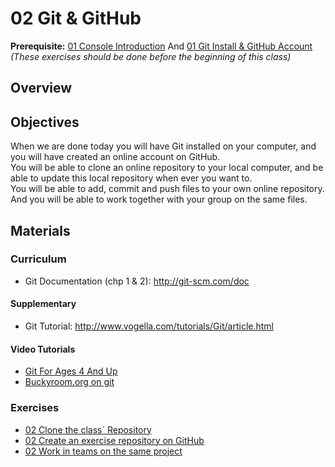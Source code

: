 02 Git & GitHub
===============
**Prerequisite:** [01 Console Introduction](https://docs.google.com/document/d/1sLW_QYikQfAa5ijx7wuqtFaTZ80Ho9Q34tHCbNuFpTI/pub) And [01 Git Install & GitHub Account](https://docs.google.com/document/d/1wzbt_mnjb49T07346TfcOuKAAHPcX1whzGCAdsEG7WU/pub) _(These exercises should be done before the beginning of this class)_   
## Overview ##


## Objectives ##
When we are done today you will have Git installed on your computer, and you will have created an online account on GitHub.  
You will be able to clone an online repository to your local computer, and be able to update this local repository when ever you want to.  
You will be able to add, commit and push files to your own online repository.   
And you will be able to work together with your group on the same files.  


## Materials ##
### Curriculum ###
  * Git Documentation (chp 1 & 2): http://git-scm.com/doc   

#### Supplementary ####
  * Git Tutorial: http://www.vogella.com/tutorials/Git/article.html   

#### Video Tutorials ####
  * [Git For Ages 4 And Up](https://www.youtube.com/watch?v=1ffBJ4sVUb4&feature=kp)  
  * [Buckyroom.org on git](https://buckysroom.org/videos.php?cat=70)

### Exercises ###
  * [02 Clone the class´ Repository](https://docs.google.com/document/d/1p8hfHViX0InQqDZwv5BCntVnbZQdOv-OdCyWznlZsw8/pub)
  * [02 Create an exercise repository on GitHub](https://docs.google.com/document/d/1Se9fHCySKxOprviGXUTtbvP9FLwQkGWI1Gj4eII38ds/pub)
  * [02 Work in teams on the same project](https://docs.google.com/document/d/1Se9fHCySKxOprviGXUTtbvP9FLwQkGWI1Gj4eII38ds/pub)

